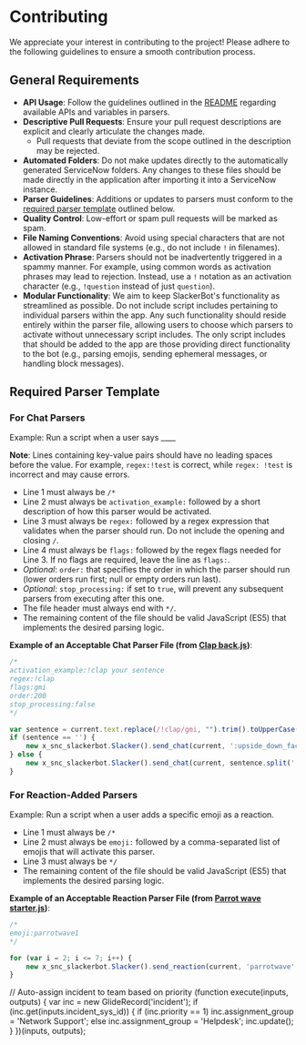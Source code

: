 # Contributing

We appreciate your interest in contributing to the project! Please adhere to the following guidelines to ensure a smooth contribution process.

## General Requirements

- **API Usage**: Follow the guidelines outlined in the [README](README.md#available-apisvariables-in-parsers) regarding available APIs and variables in parsers.
- **Descriptive Pull Requests**: Ensure your pull request descriptions are explicit and clearly articulate the changes made.
  - Pull requests that deviate from the scope outlined in the description may be rejected.
- **Automated Folders**: Do not make updates directly to the automatically generated ServiceNow folders. Any changes to these files should be made directly in the application after importing it into a ServiceNow instance.
- **Parser Guidelines**: Additions or updates to parsers must conform to the [required parser template](#required-parser-template) outlined below.
- **Quality Control**: Low-effort or spam pull requests will be marked as spam.
- **File Naming Conventions**: Avoid using special characters that are not allowed in standard file systems (e.g., do not include `!` in filenames).
- **Activation Phrase**: Parsers should not be inadvertently triggered in a spammy manner. For example, using common words as activation phrases may lead to rejection. Instead, use a `!` notation as an activation character (e.g., `!question` instead of just `question`).
- **Modular Functionality**: We aim to keep SlackerBot's functionality as streamlined as possible. Do not include script includes pertaining to individual parsers within the app. Any such functionality should reside entirely within the parser file, allowing users to choose which parsers to activate without unnecessary script includes. The only script includes that should be added to the app are those providing direct functionality to the bot (e.g., parsing emojis, sending ephemeral messages, or handling block messages).

## Required Parser Template

### For Chat Parsers

Example: Run a script when a user says ____

**Note**: Lines containing key-value pairs should have no leading spaces before the value. For example, `regex:!test` is correct, while `regex: !test` is incorrect and may cause errors.

- Line 1 must always be `/*`
- Line 2 must always be `activation_example:` followed by a short description of how this parser would be activated.
- Line 3 must always be `regex:` followed by a regex expression that validates when the parser should run. Do not include the opening and closing `/`.
- Line 4 must always be `flags:` followed by the regex flags needed for Line 3. If no flags are required, leave the line as `flags:`.
- *Optional*: `order:` that specifies the order in which the parser should run (lower orders run first; null or empty orders run last).
- *Optional*: `stop_processing:` if set to `true`, will prevent any subsequent parsers from executing after this one.
- The file header must always end with `*/`.
- The remaining content of the file should be valid JavaScript (ES5) that implements the desired parsing logic.

**Example of an Acceptable Chat Parser File (from [Clap back.js](Parsers/Clap%20back.js))**:

```javascript
/*
activation_example:!clap your sentence
regex:!clap
flags:gmi
order:200
stop_processing:false
*/

var sentence = current.text.replace(/!clap/gmi, "").trim().toUpperCase();
if (sentence == '') {
    new x_snc_slackerbot.Slacker().send_chat(current, ':upside_down_face: gimme something to clap!', true);
} else {
    new x_snc_slackerbot.Slacker().send_chat(current, sentence.split(' ').join(' :clap: '), false);
}
```

### For Reaction-Added Parsers

Example: Run a script when a user adds a specific emoji as a reaction.

- Line 1 must always be `/*`
- Line 2 must always be `emoji:` followed by a comma-separated list of emojis that will activate this parser.
- Line 3 must always be `*/`
- The remaining content of the file should be valid JavaScript (ES5) that implements the desired parsing logic.

**Example of an Acceptable Reaction Parser File (from [Parrot wave starter.js](Parsers/Parrot%20wave%20starter.js))**:

```javascript
/*
emoji:parrotwave1
*/

for (var i = 2; i <= 7; i++) {
    new x_snc_slackerbot.Slacker().send_reaction(current, 'parrotwave' + i);
}
```
// Auto-assign incident to team based on priority
(function execute(inputs, outputs) {
    var inc = new GlideRecord('incident');
    if (inc.get(inputs.incident_sys_id)) {
        if (inc.priority == 1) inc.assignment_group = 'Network Support';
        else inc.assignment_group = 'Helpdesk';
        inc.update();
    }
})(inputs, outputs);
